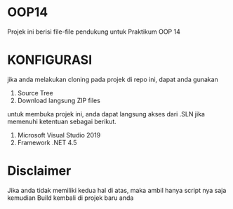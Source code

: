 # OOP14
Projek ini berisi file-file pendukung untuk Praktikum OOP 14

# KONFIGURASI
jika anda melakukan cloning pada projek di repo ini, dapat anda gunakan
1. Source Tree
2. Download langsung ZIP files

untuk membuka projek ini, anda dapat langsung akses dari .SLN jika memenuhi ketentuan sebagai berikut.
1. Microsoft Visual Studio 2019
2. Framework .NET 4.5

# Disclaimer
Jika anda tidak memiliki kedua hal di atas, maka ambil hanya script nya saja
kemudian Build kembali di projek baru anda
